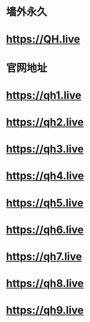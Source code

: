 # 墙外永久
# https://QH.live
# 官网地址
# https://qh1.live
# https://qh2.live
# https://qh3.live
# https://qh4.live
# https://qh5.live
# https://qh6.live
# https://qh7.live
# https://qh8.live
# https://qh9.live
